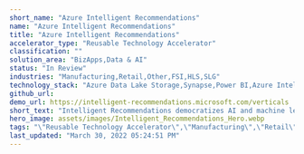 ```yaml
---
short_name: "Azure Intelligent Recommendations"
name: "Azure Intelligent Recommendations"
title: "Azure Intelligent Recommendations"
accelerator_type: "Reusable Technology Accelerator"
classification: ""
solution_area: "BizApps,Data & AI"
status: "In Review"
industries: "Manufacturing,Retail,Other,FSI,HLS,SLG"
technology_stack: "Azure Data Lake Storage,Synapse,Power BI,Azure Intelligent Recommendations"
github_url: 
demo_url: https://intelligent-recommendations.microsoft.com/verticals
short_text: "Intelligent Recommendations democratizes AI and machine learning recommendations through a codeless and powerful experience powered by the same technology that fuels Xbox, Microsoft 365, and Microsoft Azure."
hero_image: assets/images/Intelligent_Recommendations_Hero.webp
tags: "\"Reusable Technology Accelerator\",\"Manufacturing\",\"Retail\",\"Other\",\"FSI\",\"HLS\",\"SLG\",\"Azure Data Lake Storage\",\"Synapse\",\"Power BI\",\"Azure Intelligent Recommendations\""
last_updated: "March 30, 2022 05:24:51 PM"
---
```

